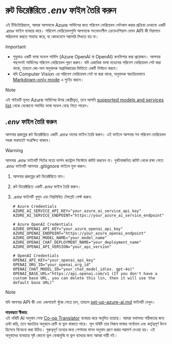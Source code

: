 <!--
CO_OP_TRANSLATOR_METADATA:
{
  "original_hash": "66029e3b67a3eb980ab8740367e91283",
  "translation_date": "2025-06-12T12:40:54+00:00",
  "source_file": "getting_started/command-line-guide/create-env-file.md",
  "language_code": "bn"
}
-->
# রুট ডিরেক্টরিতে *.env* ফাইল তৈরি করুন

এই টিউটোরিয়ালে, আমরা আপনাকে Azure সার্ভিসের জন্য পরিবেশ ভেরিয়েবল সেটআপ করার প্রক্রিয়া দেখাবো একটি *.env* ফাইল ব্যবহার করে। পরিবেশ ভেরিয়েবলগুলি আপনাকে সংবেদনশীল ক্রেডেনশিয়াল যেমন API কী নিরাপদে পরিচালনা করতে সাহায্য করে, যা কোডবেসে সরাসরি লিখতে হয় না।

> [!IMPORTANT]
> - শুধুমাত্র একটি ভাষা মডেল সার্ভিস (Azure OpenAI বা OpenAI) কনফিগার করা প্রয়োজন। আপনার পছন্দসই সার্ভিসের পরিবেশ ভেরিয়েবল পূরণ করুন। যদি একাধিক ভাষা মডেলের পরিবেশ ভেরিয়েবল সেট করা থাকে, তাহলে কো-অপ অনুবাদক অগ্রাধিকারের ভিত্তিতে একটি নির্বাচন করবে।
> - যদি Computer Vision এর পরিবেশ ভেরিয়েবল সেট না করা থাকে, অনুবাদক স্বয়ংক্রিয়ভাবে [Markdown-only mode](./markdown-only-mode.md) এ স্যুইচ করবে।

> [!NOTE]
> এই গাইডটি মূলত Azure সার্ভিসের উপর কেন্দ্রীভূত, তবে আপনি [supported models and services list](../README.md#-supported-models-and-services) থেকে যেকোনো সমর্থিত ভাষা মডেল বেছে নিতে পারেন।

## *.env* ফাইল তৈরি করুন

আপনার প্রকল্পের রুট ডিরেক্টরিতে একটি *.env* নামের ফাইল তৈরি করুন। এই ফাইলে আপনার সব পরিবেশ ভেরিয়েবল সহজ ফরম্যাটে সংরক্ষিত থাকবে।

> [!WARNING]
> আপনার *.env* ফাইলটি গিটের মতো ভার্সন কন্ট্রোল সিস্টেমে কমিট করবেন না। দুর্ঘটনাজনিত কমিট থেকে রক্ষা পেতে *.env* ফাইলটি আপনার .gitignore ফাইলে যুক্ত করুন।

1. আপনার প্রকল্পের রুট ডিরেক্টরিতে যান।

1. রুট ডিরেক্টরিতে একটি *.env* ফাইল তৈরি করুন।

1. *.env* ফাইলটি খুলুন এবং নিম্নলিখিত টেমপ্লেট পেস্ট করুন:

    ```plaintext
    # Azure Credentials
    AZURE_AI_SERVICE_API_KEY="your_azure_ai_service_api_key"
    AZURE_AI_SERVICE_ENDPOINT="https://your_azure_ai_service_endpoint"

    # Azure OpenAI Credentials
    AZURE_OPENAI_API_KEY="your_azure_openai_api_key"
    AZURE_OPENAI_ENDPOINT="https://your_azure_openai_endpoint"
    AZURE_OPENAI_MODEL_NAME="your_model_name"
    AZURE_OPENAI_CHAT_DEPLOYMENT_NAME="your_deployment_name"
    AZURE_OPENAI_API_VERSION="your_api_version"

    # OpenAI Credentials
    OPENAI_API_KEY="your_openai_api_key"
    OPENAI_ORG_ID="your_openai_org_id"
    OPENAI_CHAT_MODEL_ID="your_chat_model_id(ex. gpt-4o)"
    OPENAI_BASE_URL="https://api.openai.com/v1 (If you don't have a custom base URL, you can delete this lin, then it will use the default base URL)"
    ```

> [!NOTE]
> যদি আপনার API কী এবং এন্ডপয়েন্ট খুঁজে পেতে চান, তাহলে [set-up-azure-ai.md](../set-up-azure-ai.md) ফাইলটি দেখুন।

**দায়বদ্ধতা স্বীকার**:  
এই নথিটি AI অনুবাদ সেবা [Co-op Translator](https://github.com/Azure/co-op-translator) ব্যবহার করে অনূদিত হয়েছে। আমরা যথাসাধ্য সঠিকতার জন্য চেষ্টা করি, তবে স্বয়ংক্রিয় অনুবাদে ত্রুটি বা ভুল থাকতে পারে। মূল নথিটি তার নিজস্ব ভাষায় সর্বোত্তম এবং কর্তৃত্বপূর্ণ উৎস হিসেবে বিবেচনা করা উচিত। গুরুত্বপূর্ণ তথ্যের জন্য পেশাদার মানব অনুবাদ গ্রহণ করার পরামর্শ দেওয়া হয়। এই অনুবাদের ব্যবহারে সৃষ্ট কোনো ভুল বোঝাবুঝি বা ভুল ব্যাখ্যার জন্য আমরা দায়ী নই।